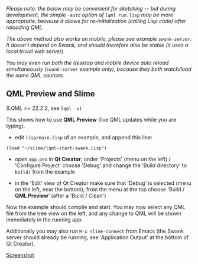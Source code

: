 
*Please note: the below may be convenient for sketching -- but during
development, the simple `-auto` option of `lqml run.lisp` may be more
appropriate, because it allows for re-initialization (calling Lisp code) after
reloading QML.*

*The above method also works on mobile, please see example `swank-server`. It
doesn't depend on Swank, and should therefore also be stable (it uses a local
trivial web server).*

*You may even run both the desktop and mobile device auto reload simultaneously
(`swank-server` example only), because they both watch/load the same QML
sources.*


QML Preview and Slime
---------------------

(LQML >= 22.2.2, see `lqml -v`)

This shows how to use **QML Preview** (live QML updates while you are typing).

* edit `lisp/main.lisp` of an example, and append this line:
```
(load "~/slime/lqml-start-swank.lisp")
```
* open `app.pro` in **Qt Creator**; under 'Projects' (menu on the left) /
  'Configure Project' choose 'Debug' and change the 'Build directory' to
  `build/` from the example

* in the 'Edit' view of Qt Creator make sure that 'Debug' is selected (menu on
  the left, near the bottom); from the menu at the top choose 'Build / **QML
  Preview**' (after a 'Build / Clean')

Now the example should compile and start. You may now select any QML file from
the tree view on the left, and any change to QML will be shown immediately in
the running app.

Additionally you may also run `M-x slime-connect` from Emacs (the Swank server
should already be running, see 'Application Output' at the bottom of Qt
Creator).

[Screenshot](screenshots/qml-live-preview-and-slime.jpg)
